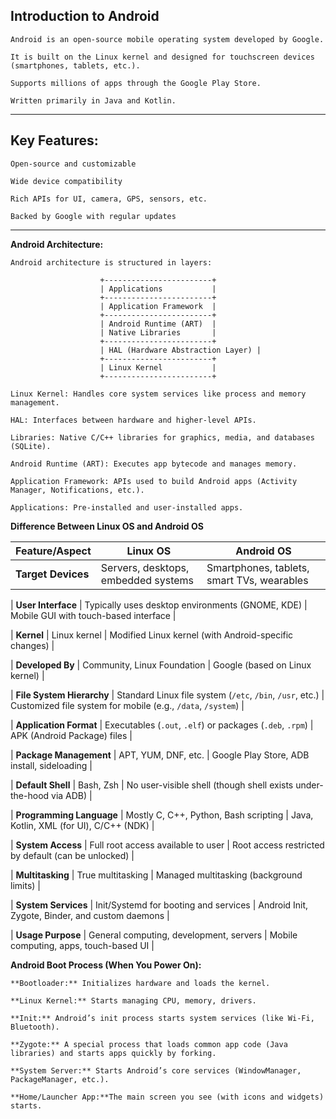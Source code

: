 

## Introduction to Android

    Android is an open-source mobile operating system developed by Google.
    
    It is built on the Linux kernel and designed for touchscreen devices (smartphones, tablets, etc.).
    
    Supports millions of apps through the Google Play Store.
    
    Written primarily in Java and Kotlin.

---

## Key Features:

    Open-source and customizable
    
    Wide device compatibility
    
    Rich APIs for UI, camera, GPS, sensors, etc.
    
    Backed by Google with regular updates

---


**Android Architecture:**

    Android architecture is structured in layers:
    
                        +------------------------+
                        | Applications           |
                        +------------------------+
                        | Application Framework  |
                        +------------------------+
                        | Android Runtime (ART)  |
                        | Native Libraries       |
                        +------------------------+
                        | HAL (Hardware Abstraction Layer) |
                        +------------------------+
                        | Linux Kernel           |
                        +------------------------+
    
    Linux Kernel: Handles core system services like process and memory management.
    
    HAL: Interfaces between hardware and higher-level APIs.
    
    Libraries: Native C/C++ libraries for graphics, media, and databases (SQLite).

    Android Runtime (ART): Executes app bytecode and manages memory.
    
    Application Framework: APIs used to build Android apps (Activity Manager, Notifications, etc.).
    
    Applications: Pre-installed and user-installed apps.

**Difference Between Linux OS and Android OS**

| Feature/Aspect            | **Linux OS**                                              | **Android OS**                                                     |
| ------------------------- | --------------------------------------------------------- | ------------------------------------------------------------------ |
| **Target Devices**        | Servers, desktops, embedded systems                       | Smartphones, tablets, smart TVs, wearables                         |

| **User Interface**        | Typically uses desktop environments (GNOME, KDE)          | Mobile GUI with touch-based interface                              |

| **Kernel**                | Linux kernel                                              | Modified Linux kernel (with Android-specific changes)              |

| **Developed By**          | Community, Linux Foundation                               | Google (based on Linux kernel)                                     |

| **File System Hierarchy** | Standard Linux file system (`/etc`, `/bin`, `/usr`, etc.) | Customized file system for mobile (e.g., `/data`, `/system`)       |

| **Application Format**    | Executables (`.out`, `.elf`) or packages (`.deb`, `.rpm`) | APK (Android Package) files                                        |

| **Package Management**    | APT, YUM, DNF, etc.                                       | Google Play Store, ADB install, sideloading                        |

| **Default Shell**         | Bash, Zsh                                                 | No user-visible shell (though shell exists under-the-hood via ADB) |

| **Programming Language**  | Mostly C, C++, Python, Bash scripting                     | Java, Kotlin, XML (for UI), C/C++ (NDK)                            |

| **System Access**         | Full root access available to user                        | Root access restricted by default (can be unlocked)                |

| **Multitasking**          | True multitasking                                         | Managed multitasking (background limits)                           |

| **System Services**       | Init/Systemd for booting and services                     | Android Init, Zygote, Binder, and custom daemons                   |

| **Usage Purpose**         | General computing, development, servers                   | Mobile computing, apps, touch-based UI                             |


**Android Boot Process (When You Power On):**

    **Bootloader:** Initializes hardware and loads the kernel.
    
    **Linux Kernel:** Starts managing CPU, memory, drivers.
    
    **Init:** Android’s init process starts system services (like Wi-Fi, Bluetooth).
    
    **Zygote:** A special process that loads common app code (Java libraries) and starts apps quickly by forking.
    
    **System Server:** Starts Android’s core services (WindowManager, PackageManager, etc.).
    
    **Home/Launcher App:**The main screen you see (with icons and widgets) starts.

   
    

    
